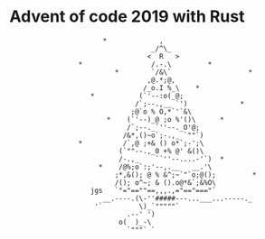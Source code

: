 # Advent of code 2019 with Rust


                           *             ,
                                       _/^\_
                                      <  R   >
                     *                 /.-.\         *
                              *        `/&\`                   *
                                      ,@.*;@,
                                     /_o.I %_\    *
                        *           (`'--:o(_@;
                                   /`;--.,__ `')             *
                                  ;@`o % O,*`'`&\ 
                            *    (`'--)_@ ;o %'()\      *
                                 /`;--._`''--._O'@;
                                /&*,()~o`;-.,_ `""`)
                     *          /`,@ ;+& () o*`;-';\
                               (`""--.,_0 +% @' &()\
                               /-.,_    ``''--....-'`)  *
                          *    /@%;o`:;'--,.__   __.'\
                              ;*,&(); @ % &^;~`"`o;@();         *
                              /(); o^~; & ().o@*&`;&%O\
                        jgs   `"="==""==,,,.,="=="==="`
                           __.----.(\-''#####---...___...-----._
                         '`         \)_`"""""`
                                 .--' ')
                               o(  )_-\
                                 `"""` `